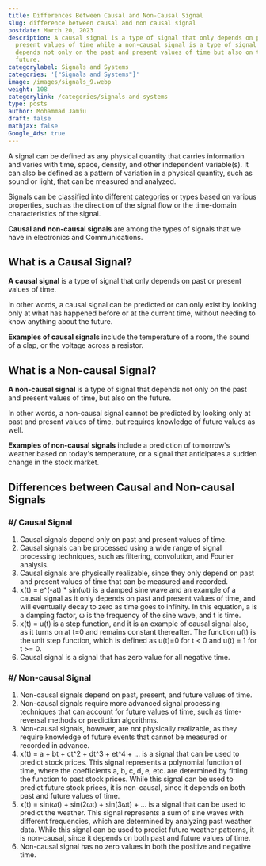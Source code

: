 ```yaml
---
title: Differences Between Causal and Non-Causal Signal
slug: difference between causal and non causal signal
postdate: March 20, 2023
description: A causal signal is a type of signal that only depends on past or
  present values of time while a non-causal signal is a type of signal that
  depends not only on the past and present values of time but also on the
  future.
categorylabel: Signals and Systems
categories: '["Signals and Systems"]'
image: /images/signals_9.webp
weight: 108
categorylink: /categories/signals-and-systems
type: posts
author: Mohammad Jamiu
draft: false
mathjax: false
Google_Ads: true
---
```

A signal can be defined as any physical quantity that carries information and varies with time, space, density, and other independent variable(s). It can also be defined as a pattern of variation in a physical quantity, such as sound or light, that can be measured and analyzed.

Signals can be [classified into different categories](/signal-and-system/what-is-a-signal-and-its-types/) or types based on various properties, such as the direction of the signal flow or the time-domain characteristics of the signal.

**Causal and non-causal signals** are among the types of signals that we have in electronics and Communications.

## What is a Causal Signal?

**A causal signal** is a type of signal that only depends on past or present values of time.

In other words, a causal signal can be predicted or can only exist by looking only at what has happened before or at the current time, without needing to know anything about the future.

**Examples of causal signals** include the temperature of a room, the sound of a clap, or the voltage across a resistor.

## What is a Non-causal Signal?

**A non-causal signal** is a type of signal that depends not only on the past and present values of time, but also on the future.

In other words, a non-causal signal cannot be predicted by looking only at past and present values of time, but requires knowledge of future values as well.

**Examples of non-causal signals** include a prediction of tomorrow's weather based on today's temperature, or a signal that anticipates a sudden change in the stock market.

## Differences between Causal and Non-causal Signals

### \#/ Causal Signal

1. Causal signals depend only on past and present values of time.
2. Causal signals can be processed using a wide range of signal processing techniques, such as filtering, convolution, and Fourier analysis.
3. Causal signals are physically realizable, since they only depend on past and present values of time that can be measured and recorded.
4. x(t) = e^(-at) * sin(ωt) is a damped sine wave and an example of a causal signal as it only depends on past and present values of time, and will eventually decay to zero as time goes to infinity. In this equation, a is a damping factor, ω is the frequency of the sine wave, and t is time.
5. x(t) = u(t) is a step function, and it is an example of causal signal also, as it turns on at t=0 and remains constant thereafter. The function u(t) is the unit step function, which is defined as u(t)=0 for t < 0 and u(t) = 1 for t >= 0.
6. Causal signal is a signal that has zero value for all negative time.



### \#/ Non-causal Signal

1. Non-causal signals depend on past, present, and future values of time.
2. Non-causal signals require more advanced signal processing techniques that can account for future values of time, such as time-reversal methods or prediction algorithms.
3. Non-causal signals, however, are not physically realizable, as they require knowledge of future events that cannot be measured or recorded in advance.
4. x(t) = a + bt + ct^2 + dt^3 + et^4 + … is a signal that can be used to predict stock prices. This signal represents a polynomial function of time, where the coefficients a, b, c, d, e, etc. are determined by fitting the function to past stock prices. While this signal can be used to predict future stock prices, it is non-causal, since it depends on both past and future values of time.
5. x(t) = sin(ωt) + sin(2ωt) + sin(3ωt) + … is a signal that can be used to predict the weather. This signal represents a sum of sine waves with different frequencies, which are determined by analyzing past weather data. While this signal can be used to predict future weather patterns, it is non-causal, since it depends on both past and future values of time.
6. Non-causal signal has no zero values in both the positive and negative time.